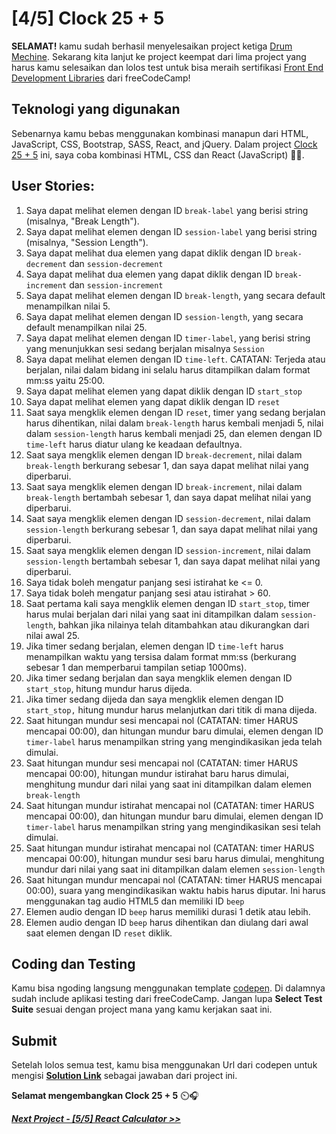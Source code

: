 # [4/5] Clock 25 + 5

**SELAMAT!** kamu sudah berhasil menyelesaikan project ketiga [Drum Mechine](https://github.com/dipintoo/freeCodeCamp_Markdown-Previewer). Sekarang kita lanjut ke project keempat dari lima project yang harus kamu selesaikan dan lolos test untuk bisa meraih sertifikasi [Front End Development Libraries](https://www.freecodecamp.org/learn/front-end-development-libraries/) dari freeCodeCamp!

## Teknologi yang digunakan

Sebenarnya kamu bebas menggunakan kombinasi manapun dari HTML, JavaScript, CSS, Bootstrap, SASS, React, and jQuery. Dalam project [Clock 25 + 5](https://www.freecodecamp.org/learn/front-end-development-libraries/front-end-development-libraries-projects/build-a-25--5-clock) ini, saya coba kombinasi HTML, CSS dan React (JavaScript) 👍🏻.

## User Stories:

1. Saya dapat melihat elemen dengan ID `break-label` yang berisi string (misalnya, "Break Length").
2. Saya dapat melihat elemen dengan ID `session-label` yang berisi string (misalnya, "Session Length").
3. Saya dapat melihat dua elemen yang dapat diklik dengan ID `break-decrement` dan `session-decrement`
4. Saya dapat melihat dua elemen yang dapat diklik dengan ID `break-increment` dan `session-increment`
5. Saya dapat melihat elemen dengan ID `break-length`, yang secara default menampilkan nilai 5.
6. Saya dapat melihat elemen dengan ID `session-length`, yang secara default menampilkan nilai 25.
7. Saya dapat melihat elemen dengan ID `timer-label`, yang berisi string yang menunjukkan sesi sedang berjalan misalnya `Session`
8. Saya dapat melihat elemen dengan ID `time-left`. CATATAN: Terjeda atau berjalan, nilai dalam bidang ini selalu harus ditampilkan dalam format mm:ss yaitu 25:00.
9. Saya dapat melihat elemen yang dapat diklik dengan ID `start_stop`
10. Saya dapat melihat elemen yang dapat diklik dengan ID `reset`
11. Saat saya mengklik elemen dengan ID `reset`, timer yang sedang berjalan harus dihentikan, nilai dalam `break-length` harus kembali menjadi 5, nilai dalam `session-length` harus kembali menjadi 25, dan elemen dengan ID `time-left` harus diatur ulang ke keadaan defaultnya.
12. Saat saya mengklik elemen dengan ID `break-decrement`, nilai dalam `break-length` berkurang sebesar 1, dan saya dapat melihat nilai yang diperbarui.
13. Saat saya mengklik elemen dengan ID `break-increment`, nilai dalam `break-length` bertambah sebesar 1, dan saya dapat melihat nilai yang diperbarui.
14. Saat saya mengklik elemen dengan ID `session-decrement`, nilai dalam `session-length` berkurang sebesar 1, dan saya dapat melihat nilai yang diperbarui.
15. Saat saya mengklik elemen dengan ID `session-increment`, nilai dalam `session-length` bertambah sebesar 1, dan saya dapat melihat nilai yang diperbarui.
16. Saya tidak boleh mengatur panjang sesi istirahat ke <= 0.
17. Saya tidak boleh mengatur panjang sesi atau istirahat > 60.
18. Saat pertama kali saya mengklik elemen dengan ID `start_stop`, timer harus mulai berjalan dari nilai yang saat ini ditampilkan dalam `session-length`, bahkan jika nilainya telah ditambahkan atau dikurangkan dari nilai awal 25.
19. Jika timer sedang berjalan, elemen dengan ID `time-left` harus menampilkan waktu yang tersisa dalam format mm:ss (berkurang sebesar 1 dan memperbarui tampilan setiap 1000ms).
20. Jika timer sedang berjalan dan saya mengklik elemen dengan ID `start_stop`, hitung mundur harus dijeda.
21. Jika timer sedang dijeda dan saya mengklik elemen dengan ID `start_stop,` hitung mundur harus melanjutkan dari titik di mana dijeda.
22. Saat hitungan mundur sesi mencapai nol (CATATAN: timer HARUS mencapai 00:00), dan hitungan mundur baru dimulai, elemen dengan ID `timer-label` harus menampilkan string yang mengindikasikan jeda telah dimulai.
23. Saat hitungan mundur sesi mencapai nol (CATATAN: timer HARUS mencapai 00:00), hitungan mundur istirahat baru harus dimulai, menghitung mundur dari nilai yang saat ini ditampilkan dalam elemen `break-length`
24. Saat hitungan mundur istirahat mencapai nol (CATATAN: timer HARUS mencapai 00:00), dan hitungan mundur baru dimulai, elemen dengan ID `timer-label` harus menampilkan string yang mengindikasikan sesi telah dimulai.
25. Saat hitungan mundur istirahat mencapai nol (CATATAN: timer HARUS mencapai 00:00), hitungan mundur sesi baru harus dimulai, menghitung mundur dari nilai yang saat ini ditampilkan dalam elemen `session-length`
26. Saat hitungan mundur mencapai nol (CATATAN: timer HARUS mencapai 00:00), suara yang mengindikasikan waktu habis harus diputar. Ini harus menggunakan tag audio HTML5 dan memiliki ID `beep`
27. Elemen audio dengan ID `beep` harus memiliki durasi 1 detik atau lebih.
28. Elemen audio dengan ID `beep` harus dihentikan dan diulang dari awal saat elemen dengan ID `reset` diklik.

## Coding dan Testing

Kamu bisa ngoding langsung menggunakan template [codepen](https://codepen.io/pen?template=MJjpwO). Di dalamnya sudah include aplikasi testing dari freeCodeCamp. Jangan lupa **Select Test Suite** sesuai dengan project mana yang kamu kerjakan saat ini. 

## Submit

Setelah lolos semua test, kamu bisa menggunakan Url dari codepen untuk mengisi [**Solution Link**](https://www.freecodecamp.org/learn/front-end-development-libraries/front-end-development-libraries-projects/build-a-25--5-clock) sebagai jawaban dari project ini.

**Selamat mengembangkan Clock 25 + 5** ⏲️🎧

[***Next Project - [5/5] React Calculator >>***](https://github.com/dipintoo/freeCodeCamp_React-Calculator)

